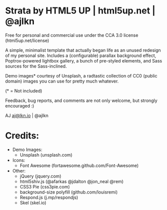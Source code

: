 # Strata by HTML5 UP | html5up.net | @ajlkn
Free for personal and commercial use under the CCA 3.0 license (html5up.net/license)

A simple, minimalist template that actually began life as an unused redesign of my
personal site. Includes a (configurable) parallax background effect, Poptrox-powered
lightbox gallery, a bunch of pre-styled elements, and Sass sources for the Sass-inclined.

Demo images* courtesy of Unsplash, a radtastic collection of CC0 (public domain) images
you can use for pretty much whatever.

(* = Not included)

Feedback, bug reports, and comments are not only welcome, but strongly encouraged :)

AJ
aj@lkn.io | @ajlkn

# Credits:

- Demo Images:
	- Unsplash (unsplash.com)
- Icons:
	- Font Awesome (fortawesome.github.com/Font-Awesome)
- Other:
	- jQuery (jquery.com)
    - html5shiv.js (@afarkas @jdalton @jon_neal @rem)
    - CSS3 Pie (css3pie.com)
    - background-size polyfill (github.com/louisremi)
    - Respond.js (j.mp/respondjs)
    - Skel (skel.io)